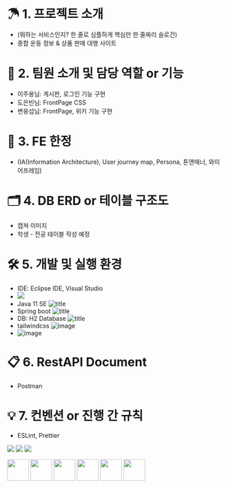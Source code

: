 # ☂ 1. 프로젝트 소개
- (뭐하는 서비스인지? 한 줄로 심플하게 핵심만 한 줄짜리 슬로건)
- 종합 운동 정보 & 상품 판매 대행 사이트

# 🚀 2. 팀원 소개 및 담당 역할 or 기능
- 이주용님: 게시판, 로그인 기능 구현
- 도은빈님: FrontPage CSS
- 변웅섭님: FrontPage, 위키 기능 구현

# 🎨 3. FE 한정
- (IA(Information Architecture), User journey map, Persona, 톤앤매너, 와이어프레임)

# 🗂 4. DB ERD or 테이블 구조도
- 캡쳐 이미지
- 학생 - 전공 테이블 작성 예정

# 🛠 5. 개발 및 실행 환경
- IDE: Eclipse IDE, Visual Studio 
- <img src="https://user-images.githubusercontent.com/107213931/192180938-e7abd829-6a48-49da-925d-4ee6372726f1.png"/>
- Java 11 SE ![title]()
- Spring boot ![title](https://user-images.githubusercontent.com/107213931/192180984-e55048bb-9a95-4d69-a77d-5ac6c92628e6.png)
- DB: H2 Database ![title](https://user-images.githubusercontent.com/107213931/192181031-681b88f4-8526-4b37-b450-e908b0f42b7d.png)
- tailwindcss ![image](https://user-images.githubusercontent.com/111172834/192182742-f31609a5-658a-4902-a162-a7f171b13919.png)
- ![image](https://user-images.githubusercontent.com/111172834/192183748-f5522345-4e6a-4c42-a802-f00b4c867015.png)


# 📋 6. RestAPI Document
- Postman

# 💡 7. 컨벤션 or 진행 간 규칙
- ESLint, Prettier



<p>
<img src="https://img.shields.io/badge/HTML5-E34F26?&style=flat-square&logo=html5&logoColor=white"/> 
<img src="https://img.shields.io/badge/CSS3-1572B6?style=flat-square&logo=css3&logoColor=white" /> 
<img src="https://img.shields.io/badge/JavaScript-323330?style=flat-square&logo=javascript&logoColor=F7DF1E" />

</p>

<p>
<img src="https://cdn.jsdelivr.net/gh/devicons/devicon/icons/html5/html5-original-wordmark.svg" width="50" height="50"/>
<img src="https://cdn.jsdelivr.net/gh/devicons/devicon/icons/css3/css3-original-wordmark.svg" width="50" height="50"/>
<img src="https://cdn.jsdelivr.net/gh/devicons/devicon/icons/javascript/javascript-original.svg" width="50" height="50"/>
<img src="https://cdn.jsdelivr.net/gh/devicons/devicon/icons/java/java-original-wordmark.svg" width="50" height="50"/>
<img src="https://cdn.jsdelivr.net/gh/devicons/devicon/icons/spring/spring-original-wordmark.svg" width="50" height="50"/>
<img src="https://cdn.jsdelivr.net/gh/devicons/devicon/icons/vscode/vscode-original-wordmark.svg" width="50" height="50"/>
</p>
